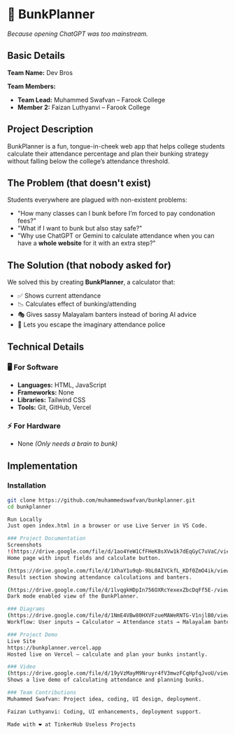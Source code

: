 # 🎯 BunkPlanner  
*Because opening ChatGPT was too mainstream.*  

## Basic Details  
**Team Name:** Dev Bros  

**Team Members:**  
- **Team Lead:** Muhammed Swafvan – Farook College  
- **Member 2:** Faizan Luthyanvi – Farook College  

## Project Description  
BunkPlanner is a fun, tongue-in-cheek web app that helps college students calculate their attendance percentage and plan their bunking strategy without falling below the college’s attendance threshold.  

## The Problem (that doesn't exist)  
Students everywhere are plagued with non-existent problems:  
- "How many classes can I bunk before I’m forced to pay condonation fees?"  
- "What if I want to bunk but also stay safe?"  
- "Why use ChatGPT or Gemini to calculate attendance when you can have a **whole website** for it with an extra step?"  

## The Solution (that nobody asked for)  
We solved this by creating **BunkPlanner**, a calculator that:  
- ✅ Shows current attendance  
- 📉 Calculates effect of bunking/attending  
- 🎭 Gives sassy Malayalam banters instead of boring AI advice  
- 🚨 Lets you escape the imaginary attendance police  

## Technical Details  

### 🖥️ For Software  
- **Languages:** HTML, JavaScript  
- **Frameworks:** None  
- **Libraries:** Tailwind CSS  
- **Tools:** Git, GitHub, Vercel  

### ⚡ For Hardware  
- None *(Only needs a brain to bunk)*  

## Implementation  

### Installation  
```bash
git clone https://github.com/muhammedswafvan/bunkplanner.git
cd bunkplanner

Run Locally
Just open index.html in a browser or use Live Server in VS Code.

### Project Documentation
Screenshots
!(https://drive.google.com/file/d/1ao4YeW1CfFHeK8sXVw1k7dEqGyC7uVaC/view?usp=sharing)
Home page with input fields and calculate button.

(https://drive.google.com/file/d/1XhaY1u9qb-9bL0AIVCkfL_KDf0ZmO4ik/view?usp=sharing)
Result section showing attendance calculations and banters.

(https://drive.google.com/file/d/1lvqgkHDpIn756OXRcYexexZbcDqFf5E-/view?usp=sharing)
Dark mode enabled view of the BunkPlanner.

### Diagrams
(https://drive.google.com/file/d/1NmE4VBw80HXVFzueMAWeRNTG-V1njlB0/view?usp=sharing)
Workflow: User inputs → Calculator → Attendance stats → Malayalam banter.

### Project Demo
Live Site
https://bunkplanner.vercel.app
Hosted live on Vercel – calculate and plan your bunks instantly.

### Video
(https://drive.google.com/file/d/19yVzMayM9Nruyr4fV3mwzFCqHpfqJvoU/view?usp=sharing)
Shows a live demo of calculating attendance and planning bunks.

### Team Contributions
Muhammed Swafvan: Project idea, coding, UI design, deployment.

Faizan Luthyanvi: Coding, UI enhancements, deployment support.

Made with ❤️ at TinkerHub Useless Projects
